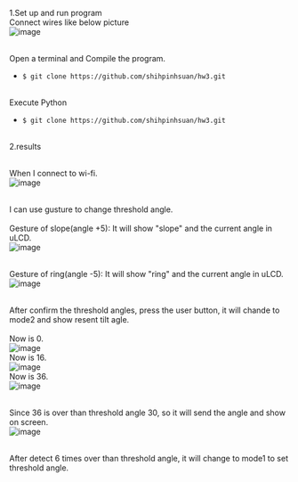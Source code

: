 1.Set up and run program
<br>Connect wires like below picture<br>
![image](https://github.com/shihpinhsuan/hw3/blob/master/IMG_20210517_232006.jpg)

<br>Open a terminal and Compile the program.<br>
* `$ git clone https://github.com/shihpinhsuan/hw3.git`

<br>Execute Python<br>
* `$ git clone https://github.com/shihpinhsuan/hw3.git`
<br> <br>

2.results

<br>When I connect to wi-fi.<br>
![image](https://github.com/shihpinhsuan/hw3/blob/master/IMG_20210517_232452.jpg)

<br>I can use gusture to change threshold angle.<br>
<br>Gesture of slope(angle +5): It will show "slope" and the current angle in uLCD.<br>
![image](https://github.com/shihpinhsuan/hw3/blob/master/IMG_20210517_232508.jpg)

<br>Gesture of ring(angle -5): It will show "ring" and the current angle in uLCD.<br>
![image](https://github.com/shihpinhsuan/hw3/blob/master/IMG_20210517_232656.jpg)

<br>After confirm the threshold angles, press the user button, it will chande to mode2 and show resent tilt agle.<br>
<br>Now is 0.<br>
![image](https://github.com/shihpinhsuan/hw3/blob/master/IMG_20210517_232757.jpg)
<br>Now is 16.<br>
![image](https://github.com/shihpinhsuan/hw3/blob/master/IMG_20210517_232816.jpg)
<br>Now is 36.<br>
![image](https://github.com/shihpinhsuan/hw3/blob/master/IMG_20210517_232821.jpg)

<br>Since 36 is over than threshold angle 30, so it will send the angle and show on screen.<br>
![image](https://github.com/shihpinhsuan/hw3/blob/master/IMG_20210517_232831.jpg)

<br>After detect 6 times over than threshold angle, it will change to mode1 to set threshold angle.<br>
